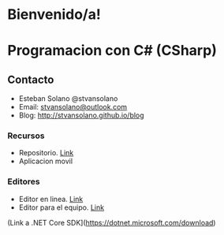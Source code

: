 # Bienvenido/a!

# Programacion con C# (CSharp)

## Contacto
- Esteban Solano @stvansolano 
- Email: stvansolano@outlook.com 
- Blog: http://stvansolano.github.io/blog

### Recursos
- Repositorio. [Link](https://github.com/stvansolano/aprende-csharp)
- Aplicacion movil

### Editores
- Editor en linea. [Link](https://dotnet.microsoft.com/platform/try-dotnet)
- Editor para el equipo. [Link](https://code.visualstudio.com/download)

(Link a .NET Core SDK](https://dotnet.microsoft.com/download)
  